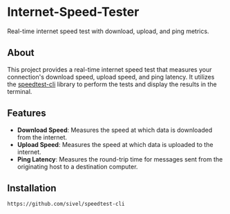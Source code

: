 # Internet-Speed-Tester

Real-time internet speed test with download, upload, and ping metrics.

## About

This project provides a real-time internet speed test that measures your connection's download speed, upload speed, and ping latency. It utilizes the [speedtest-cli](https://github.com/sivel/speedtest-cli) library to perform the tests and display the results in the terminal.

## Features

- **Download Speed**: Measures the speed at which data is downloaded from the internet.
- **Upload Speed**: Measures the speed at which data is uploaded to the internet.
- **Ping Latency**: Measures the round-trip time for messages sent from the originating host to a destination computer.

## Installation
`https://github.com/sivel/speedtest-cli`
